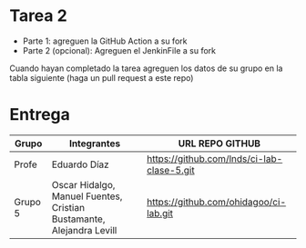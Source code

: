 # Tarea 2

- Parte 1: agreguen la GitHub Action a su fork
- Parte 2 (opcional): Agreguen el JenkinFile a su fork

Cuando hayan completado la tarea agreguen los datos de su grupo en la tabla siguiente (haga un pull request a este repo)

# Entrega

| Grupo | Integrantes | URL REPO GITHUB |
|-------|-------------|-----------------|
| Profe | Eduardo Díaz | https://github.com/lnds/ci-lab-clase-5.git |
| Grupo 5 | Oscar Hidalgo, Manuel Fuentes, Cristian Bustamante, Alejandra Levill| https://github.com/ohidagoo/ci-lab.git | 
